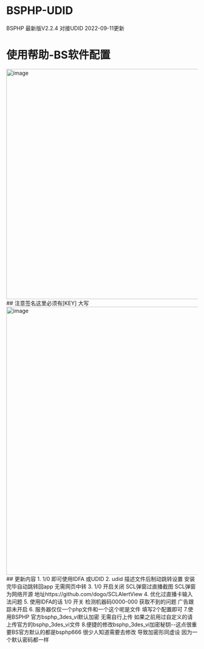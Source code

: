 # BSPHP-UDID
BSPHP 最新版V2.2.4 对接UDID 2022-09-11更新
# 使用帮助-BS软件配置
<img width="606" alt="image" src="https://user-images.githubusercontent.com/31665489/189513554-9c3a6988-f5d4-4390-9c2e-bbb86d2522e2.png">
## 注意签名这里必须有[KEY] 大写
<img width="706" alt="image" src="https://user-images.githubusercontent.com/31665489/189513571-accbc3aa-22d2-47c7-9296-4723dc6604e0.png">
## 更新内容
1. 1/0 即可使用IDFA 或UDID
2. udid 描述文件后制动跳转设置 安装完毕自动跳转回app 无需网页中转
3. 1/0 开启关闭 SCL弹窗过直播截图   SCL弹窗为网络开源 地址https://github.com/dogo/SCLAlertView
4. 优化过直播卡输入法问题
5. 使用IDFA的话 1/0 开关 检测机器码0000-000 获取不到的问题 广告跟踪未开启
6. 服务器仅仅一个php文件和一个这个呢是文件 填写2个配置即可
7.使用BSPHP 官方bsphp_3des_vi默认加密 无需自行上传 如果之前用过自定义的请上传官方的bsphp_3des_vi文件
8.便捷的修改bsphp_3des_vi加密秘钥--这点很重要BS官方默认的都是bsphp666 很少人知道需要去修改 导致加密形同虚设 因为一个默认密码都一样
